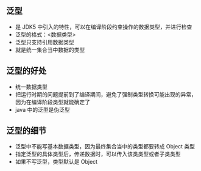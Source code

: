 ## 泛型
* 是 JDK5 中引入的特性，可以在编译阶段约束操作的数据类型，并进行检查
* 泛型的格式：<数据类型>
* 泛型只支持引用数据类型
* 就是统一集合当中数据的类型

## 泛型的好处
* 统一数据类型
* 把运行时期的问题提前到了编译期间，避免了强制类型转换可能出现的异常，因为在编译阶段类型就能确定了
* java 中的泛型是伪泛型

## 泛型的细节
* 泛型中不能写基本数据类型，因为最终集合当中的类型都要转成 Object 类型
* 指定泛型的具体类型后，传递数据时，可以传入该类类型或者子类类型
* 如果不写泛型，类型默认是 Object
